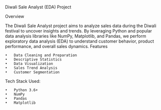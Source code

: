 Diwali Sale Analyst (EDA) Project

Overview

The Diwali Sale Analyst project aims to analyze sales data during the Diwali festival to uncover insights and trends. By leveraging Python and popular data analysis libraries like NumPy, Matplotlib, and Pandas, we perform exploratory data analysis (EDA) to understand customer behavior, product performance, and overall sales dynamics.
Features

	•	Data Cleaning and Preparation
	•	Descriptive Statistics
	•	Data Visualization
	•	Sales Trend Analysis
	•	Customer Segmentation


Tech Stack Used:

	•	Python 3.6+
	•	NumPy
	•	Pandas
	•	Matplotlib


